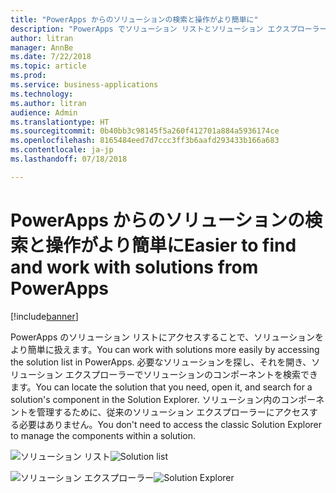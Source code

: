 ```yaml
---
title: "PowerApps からのソリューションの検索と操作がより簡単に"
description: "PowerApps でソリューション リストとソリューション エクスプローラーを使用できます。"
author: litran
manager: AnnBe
ms.date: 7/22/2018
ms.topic: article
ms.prod: 
ms.service: business-applications
ms.technology: 
ms.author: litran
audience: Admin
ms.translationtype: HT
ms.sourcegitcommit: 0b40bb3c98145f5a260f412701a884a5936174ce
ms.openlocfilehash: 8165484eed7d7ccc3ff3b6aafd293433b166a683
ms.contentlocale: ja-jp
ms.lasthandoff: 07/18/2018

---
```

# <a name="easier-to-find-and-work-with-solutions-from-powerapps"></a><span data-ttu-id="23660-103">PowerApps からのソリューションの検索と操作がより簡単に</span><span class="sxs-lookup"><span data-stu-id="23660-103">Easier to find and work with solutions from PowerApps</span></span>


[!include[banner](../../includes/banner.md)]

<span data-ttu-id="23660-104">PowerApps のソリューション リストにアクセスすることで、ソリューションをより簡単に扱えます。</span><span class="sxs-lookup"><span data-stu-id="23660-104">You can work with solutions more easily by accessing the solution list in PowerApps.</span></span> <span data-ttu-id="23660-105">必要なソリューションを探し、それを開き、ソリューション エクスプローラーでソリューションのコンポーネントを検索できます。</span><span class="sxs-lookup"><span data-stu-id="23660-105">You can locate the solution that you need, open it, and search for a solution's component in the Solution Explorer.</span></span> <span data-ttu-id="23660-106">ソリューション内のコンポーネントを管理するために、従来のソリューション エクスプローラーにアクセスする必要はありません。</span><span class="sxs-lookup"><span data-stu-id="23660-106">You don't need to access the classic Solution Explorer to manage the components within a solution.</span></span>

<span data-ttu-id="23660-107">![ソリューション リスト](media/solution-list.png  "ソリューション リスト")</span><span class="sxs-lookup"><span data-stu-id="23660-107">![Solution list](media/solution-list.png  "Solution list")</span></span>

<span data-ttu-id="23660-108">![ソリューション エクスプローラー](media/solution-explorer.png  "ソリューション エクスプローラー")</span><span class="sxs-lookup"><span data-stu-id="23660-108">![Solution Explorer](media/solution-explorer.png  "Solution Explorer")</span></span>



